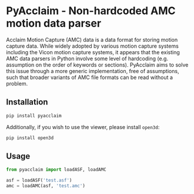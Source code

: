 # PyAcclaim - Non-hardcoded AMC motion data parser
Acclaim Motion Capture (AMC) data is a data format for storing motion capture data. While widely adopted by various motion capture systems including the Vicon motion capture systems, it appears that the existing AMC data parsers in Python involve some level of hardcoding (e.g. assumption on the order of keywords or sections). PyAcclaim aims to solve this issue through a more generic implementation, free of assumptions, such that broader variants of AMC file formats can be read without a problem.

## Installation
```bash
pip install pyacclaim
```
Additionally, if you wish to use the viewer, please install `open3d`:
```bash
pip install open3d
```

## Usage
```python
from pyacclaim import loadASF, loadAMC

asf = loadASF('test.asf')
amc = loadAMC(asf, 'test.amc')
```

